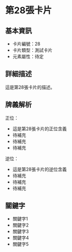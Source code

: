 # 第28張卡片

## 基本資訊
- 卡片編號：28
- 卡片類型：測試卡片
- 元素屬性：待定

## 詳細描述
這是第28張卡片的描述。

## 牌義解析
正位：
- 這是第28張卡片的正位含義
- 待補充
- 待補充
- 待補充

逆位：
- 這是第28張卡片的逆位含義
- 待補充
- 待補充
- 待補充

## 關鍵字
- 關鍵字1
- 關鍵字2
- 關鍵字3
- 關鍵字4
- 關鍵字5
